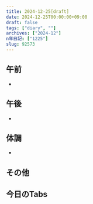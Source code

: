```yaml
---
title: 2024-12-25[draft]
date: 2024-12-25T00:00:00+09:00
draft: false
tags: ["diary", ""]
archives: ["2024-12"]
n年日記: ["1225"]
slug: 92573
---
```

## 午前
- 
## 午後
- 
## 体調
- 
## その他
## 今日のTabs